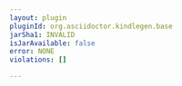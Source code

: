 ```yaml
---
layout: plugin
pluginId: org.asciidoctor.kindlegen.base
jarSha1: INVALID
isJarAvailable: false
error: NONE
violations: []

---
```

